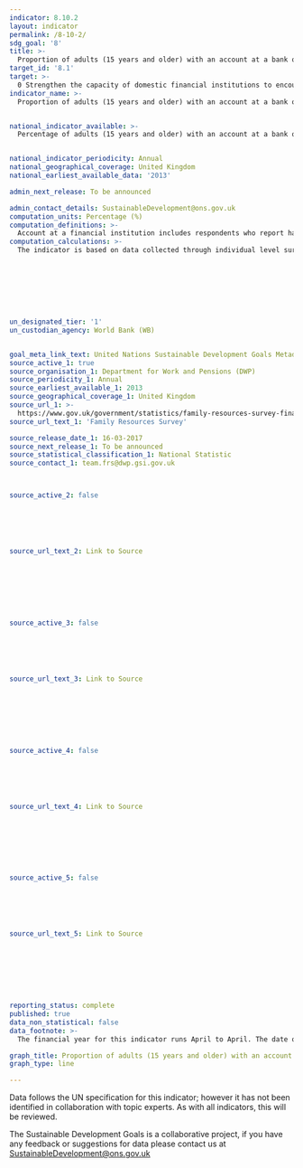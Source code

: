 ```yaml
---
indicator: 8.10.2
layout: indicator
permalink: /8-10-2/
sdg_goal: '8'
title: >-
  Proportion of adults (15 years and older) with an account at a bank or other financial institution or with a mobile-money-service provider
target_id: '8.1'
target: >-
  0 Strengthen the capacity of domestic financial institutions to encourage and expand access to banking, insurance and financial services for all
indicator_name: >-
  Proportion of adults (15 years and older) with an account at a bank or other financial institution or with a mobile-money-service provider


national_indicator_available: >-
  Percentage of adults (15 years and older) with an account at a bank or other financial institution


national_indicator_periodicity: Annual
national_geographical_coverage: United Kingdom
national_earliest_available_data: '2013'

admin_next_release: To be announced

admin_contact_details: SustainableDevelopment@ons.gov.uk
computation_units: Percentage (%)
computation_definitions: >-
  Account at a financial institution includes respondents who report having an account at a bank or at another type of financial institution, such as a credit union, microfinance institution, cooperative, or the post office (if applicable), or having a debit card in their own name. In addition, it includes respondents who report receiving wages, government transfers, or payments for agricultural products into an account at a financial institution in the past 12 months; paying utility bills or school fees from an account at a financial institution in the past 12 months; or receiving wages or government transfers into a card in the past 12 months. Mobile money account includes respondents who report personally using GSM Association (GSMA) Mobile Money for the Unbanked (MMU) services in the past 12 months to pay bills or to send or receive money. In addition, it includes respondents who report receiving wages, government transfers, or payments for agricultural products through a mobile phone in the past 12 months.
computation_calculations: >-
  The indicator is based on data collected through individual level surveys in each country with representative samples. Appropriate sampling weights are used in calculating country-level aggregates.








un_designated_tier: '1'
un_custodian_agency: World Bank (WB)


goal_meta_link_text: United Nations Sustainable Development Goals Metadata (PDF 210 KB)
source_active_1: true
source_organisation_1: Department for Work and Pensions (DWP)
source_periodicity_1: Annual
source_earliest_available_1: 2013
source_geographical_coverage_1: United Kingdom
source_url_1: >-
  https://www.gov.uk/government/statistics/family-resources-survey-financial-year-201516
source_url_text_1: 'Family Resources Survey'

source_release_date_1: 16-03-2017
source_next_release_1: To be announced
source_statistical_classification_1: National Statistic
source_contact_1: team.frs@dwp.gsi.gov.uk



source_active_2: false






source_url_text_2: Link to Source








source_active_3: false






source_url_text_3: Link to Source








source_active_4: false






source_url_text_4: Link to Source








source_active_5: false






source_url_text_5: Link to Source








reporting_status: complete
published: true
data_non_statistical: false
data_footnote: >-
  The financial year for this indicator runs April to April. The date on the X axis is the start of the financial year

graph_title: Proportion of adults (15 years and older) with an account at a bank or other financial institution or with a mobile-money-service provider
graph_type: line

---
```

Data follows the UN specification for this indicator; however it has not been identified in collaboration with topic experts. As with all indicators, this will be reviewed.
  
The Sustainable Development Goals is a collaborative project, if you have any feedback or suggestions for data please contact us at <SustainableDevelopment@ons.gov.uk>


